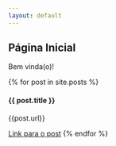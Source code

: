 ```yaml
---
layout: default
---
```


<h2>Página Inicial</h2>

Bem vinda(o)!

{% for post in site.posts %}
  <strong><h4>{{ post.title }}</h3></strong>
  <p>{{post.url}}</p>
  <a href="{{ post.url }}">Link para o post</a>
{% endfor %}
